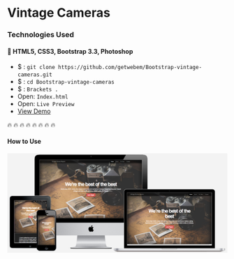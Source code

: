 # Vintage Cameras
### Technologies Used
####   :rocket: HTML5, CSS3, Bootstrap 3.3, Photoshop
 - $ :  `git clone https://github.com/getwebem/Bootstrap-vintage-cameras.git`
 - $ :  `cd Bootstrap-vintage-cameras`
 - $ :  `Brackets .`
 - Open:  `Index.html`
 - Open:  `Live Preview`  
- [View Demo](http://getwebem.com/vintage-cameras/)  

:fire: :fire: :fire: :fire: :fire: :fire: :fire: :fire:
#### How to Use 
![pic1](https://raw.githubusercontent.com/getwebem/README/master/vintage-cameras/Screen%20Shot%202017-08-07%20at%2016.15.53.png)
<br/><br/>
